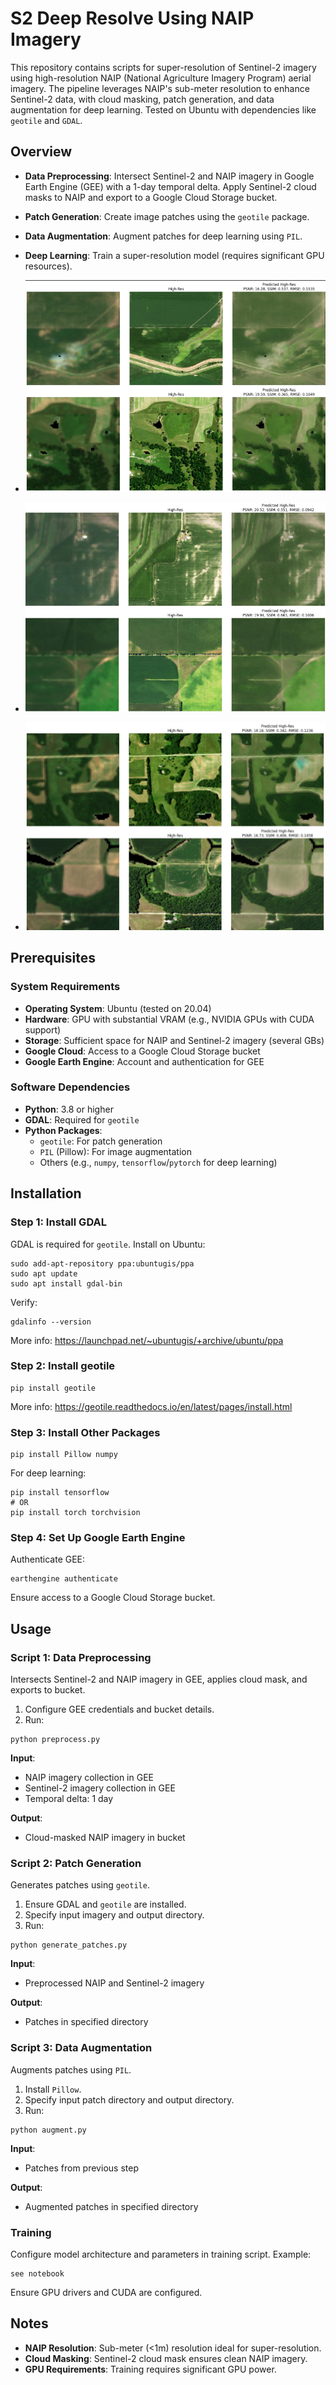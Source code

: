 # S2 Deep Resolve Using NAIP Imagery

This repository contains scripts for super-resolution of Sentinel-2 imagery using high-resolution NAIP (National Agriculture Imagery Program) aerial imagery. The pipeline leverages NAIP's sub-meter resolution to enhance Sentinel-2 data, with cloud masking, patch generation, and data augmentation for deep learning. Tested on Ubuntu with dependencies like `geotile` and `GDAL`.

## Overview

- **Data Preprocessing**: Intersect Sentinel-2 and NAIP imagery in Google Earth Engine (GEE) with a 1-day temporal delta. Apply Sentinel-2 cloud masks to NAIP and export to a Google Cloud Storage bucket.
- **Patch Generation**: Create image patches using the `geotile` package.
- **Data Augmentation**: Augment patches for deep learning using `PIL`.
- **Deep Learning**: Train a super-resolution model (requires significant GPU resources).

- ![Image A](images/a.png)
- ![Image B](images/b.png)
- ![Image C](images/c.png)

## Prerequisites

### System Requirements
- **Operating System**: Ubuntu (tested on 20.04)
- **Hardware**: GPU with substantial VRAM (e.g., NVIDIA GPUs with CUDA support)
- **Storage**: Sufficient space for NAIP and Sentinel-2 imagery (several GBs)
- **Google Cloud**: Access to a Google Cloud Storage bucket
- **Google Earth Engine**: Account and authentication for GEE

### Software Dependencies
- **Python**: 3.8 or higher
- **GDAL**: Required for `geotile`
- **Python Packages**:
  - `geotile`: For patch generation
  - `PIL` (Pillow): For image augmentation
  - Others (e.g., `numpy`, `tensorflow`/`pytorch` for deep learning)

## Installation

### Step 1: Install GDAL
GDAL is required for `geotile`. Install on Ubuntu:

```
sudo add-apt-repository ppa:ubuntugis/ppa
sudo apt update
sudo apt install gdal-bin
```

Verify:
```
gdalinfo --version
```

More info: https://launchpad.net/~ubuntugis/+archive/ubuntu/ppa

### Step 2: Install geotile
```
pip install geotile
```

More info: https://geotile.readthedocs.io/en/latest/pages/install.html

### Step 3: Install Other Packages
```
pip install Pillow numpy
```

For deep learning:
```
pip install tensorflow
# OR
pip install torch torchvision
```

### Step 4: Set Up Google Earth Engine
Authenticate GEE:
```
earthengine authenticate
```

Ensure access to a Google Cloud Storage bucket.

## Usage

### Script 1: Data Preprocessing
Intersects Sentinel-2 and NAIP imagery in GEE, applies cloud mask, and exports to bucket.

1. Configure GEE credentials and bucket details.
2. Run:
```
python preprocess.py
```

**Input**:
- NAIP imagery collection in GEE
- Sentinel-2 imagery collection in GEE
- Temporal delta: 1 day

**Output**:
- Cloud-masked NAIP imagery in bucket

### Script 2: Patch Generation
Generates patches using `geotile`.

1. Ensure GDAL and `geotile` are installed.
2. Specify input imagery and output directory.
3. Run:
```
python generate_patches.py
```

**Input**:
- Preprocessed NAIP and Sentinel-2 imagery

**Output**:
- Patches in specified directory

### Script 3: Data Augmentation
Augments patches using `PIL`.

1. Install `Pillow`.
2. Specify input patch directory and output directory.
3. Run:
```
python augment.py
```

**Input**:
- Patches from previous step

**Output**:
- Augmented patches in specified directory

### Training
Configure model architecture and parameters in training script. Example:
```
see notebook
```

Ensure GPU drivers and CUDA are configured.

## Notes
- **NAIP Resolution**: Sub-meter (<1m) resolution ideal for super-resolution.
- **Cloud Masking**: Sentinel-2 cloud mask ensures clean NAIP imagery.
- **GPU Requirements**: Training requires significant GPU power.
